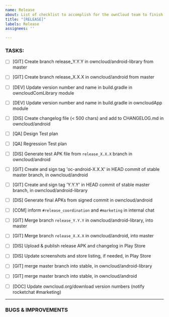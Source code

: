 ```yaml
---
name: Release
about: List of checklist to accomplish for the ownCloud team to finish the release process
title: "[RELEASE]"
labels: Release
assignees: ''

---
```


### TASKS:

 - [ ] [GIT] Create branch release_Y.Y.Y in owncloud/android-library from master
 - [ ] [GIT] Create branch release_X.X.X in owncloud/android from master
 - [ ] [DEV] Update version number and name in build.gradle in owncloudComLibrary module
 - [ ] [DEV] Update version number and name in build.gradle in owncloudApp module
 - [ ] [DIS] Create changelog file (< 500 chars) and add to CHANGELOG.md in owncloud/android
 - [ ] [QA] Design Test plan
 - [ ] [QA] Regression Test plan
 - [ ] [DIS] Generate test APK file from `release_X.X.X` branch in owncloud/android
 - [ ] [GIT] Create and sign tag 'oc-android-X.X.X' in HEAD commit of stable master branch, in owncloud/android
 - [ ] [GIT] Create and sign tag 'Y.Y.Y' in HEAD commit of stable master branch, in owncloud/android-library
 - [ ] [DIS] Generate final APKs from signed commit in owncloud/android
 - [ ] [COM] inform `#release_coordination` and `#marketing` in internal chat
 - [ ] [GIT] Merge branch `release_Y.Y.Y` in owncloud/android-library, into master
 - [ ] [GIT] Merge branch `release_X.X.X` in owncloud/android, into master
 - [ ] [DIS] Upload & publish release APK and changelog in Play Store
 - [ ] [DIS] Update screenshots and store listing, if needed, in Play Store
 - [ ] [GIT] merge master branch into stable, in owncloud/android-library
 - [ ] [GIT] merge master branch into stable, in owncloud/android
 - [ ] [DOC] Update owncloud.org/download version numbers (notify rocketchat #marketing)


_____

### BUGS & IMPROVEMENTS
